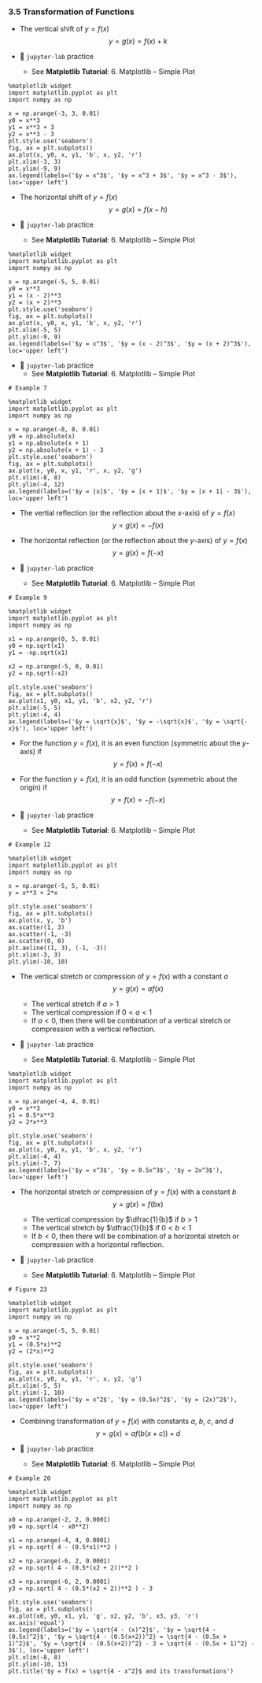 ### 3.5 Transformation of Functions

- The vertical shift of $y = f(x)$
$$ y = g(x) = f(x) + k $$

- 🎯 `jupyter-lab` practice
    - See **Matplotlib Tutorial**: 6. Matplotlib – Simple Plot


```
%matplotlib widget
import matplotlib.pyplot as plt
import numpy as np

x = np.arange(-3, 3, 0.01)
y0 = x**3
y1 = x**3 + 3
y2 = x**3 - 3
plt.style.use('seaborn')
fig, ax = plt.subplots()
ax.plot(x, y0, x, y1, 'b', x, y2, 'r')
plt.xlim(-3, 3)
plt.ylim(-9, 9)
ax.legend(labels=('$y = x^3$', '$y = x^3 + 3$', '$y = x^3 - 3$'), loc='upper left')
```

- The horizontal shift of $y = f(x)$
$$ y = g(x) = f(x - h) $$


- 🎯 `jupyter-lab` practice
    - See **Matplotlib Tutorial**: 6. Matplotlib – Simple Plot


```
%matplotlib widget
import matplotlib.pyplot as plt
import numpy as np

x = np.arange(-5, 5, 0.01)
y0 = x**3
y1 = (x - 2)**3
y2 = (x + 2)**3
plt.style.use('seaborn')
fig, ax = plt.subplots()
ax.plot(x, y0, x, y1, 'b', x, y2, 'r')
plt.xlim(-5, 5)
plt.ylim(-9, 9)
ax.legend(labels=('$y = x^3$', '$y = (x - 2)^3$', '$y = (x + 2)^3$'), loc='upper left')
```


- 🎯 `jupyter-lab` practice
    - See **Matplotlib Tutorial**: 6. Matplotlib – Simple Plot


```
# Example 7

%matplotlib widget
import matplotlib.pyplot as plt
import numpy as np

x = np.arange(-8, 8, 0.01)
y0 = np.absolute(x)
y1 = np.absolute(x + 1)
y2 = np.absolute(x + 1) - 3
plt.style.use('seaborn')
fig, ax = plt.subplots()
ax.plot(x, y0, x, y1, 'r', x, y2, 'g')
plt.xlim(-8, 8)
plt.ylim(-4, 12)
ax.legend(labels=('$y = |x|$', '$y = |x + 1|$', '$y = |x + 1| - 3$'), loc='upper left')
```

- The vertial reflection (or the reflection about the $x$-axis) of $y = f(x)$
$$ y = g(x) = -f(x) $$

- The horizontal reflection (or the reflection about the $y$-axis) of $y = f(x)$
$$ y = g(x) = f(-x) $$


- 🎯 `jupyter-lab` practice
    - See **Matplotlib Tutorial**: 6. Matplotlib – Simple Plot


```
# Example 9

%matplotlib widget
import matplotlib.pyplot as plt
import numpy as np

x1 = np.arange(0, 5, 0.01)
y0 = np.sqrt(x1)
y1 = -np.sqrt(x1)

x2 = np.arange(-5, 0, 0.01)
y2 = np.sqrt(-x2)

plt.style.use('seaborn')
fig, ax = plt.subplots()
ax.plot(x1, y0, x1, y1, 'b', x2, y2, 'r')
plt.xlim(-5, 5)
plt.ylim(-4, 4)
ax.legend(labels=('$y = \sqrt{x}$', '$y = -\sqrt{x}$', '$y = \sqrt{-x}$'), loc='upper left')
```


- For the function $y = f(x)$, it is an even function (symmetric about the $y$-axis) if
$$ y = f(x) = f(-x) $$

- For the function $y = f(x)$, it is an odd function (symmetric about the origin) if
$$ y = f(x) = -f(-x) $$


- 🎯 `jupyter-lab` practice
    - See **Matplotlib Tutorial**: 6. Matplotlib – Simple Plot


```
# Example 12

%matplotlib widget
import matplotlib.pyplot as plt
import numpy as np

x = np.arange(-5, 5, 0.01)
y = x**3 + 2*x

plt.style.use('seaborn')
fig, ax = plt.subplots()
ax.plot(x, y, 'b')
ax.scatter(1, 3)
ax.scatter(-1, -3)
ax.scatter(0, 0)
plt.axline((1, 3), (-1, -3))
plt.xlim(-3, 3)
plt.ylim(-10, 10)
```

- The vertical stretch or compression of $y = f(x)$ with a constant $a$
$$ y = g(x) = a f(x) $$
    - The vertical stretch if $a > 1$
    - The vertical compression if $0 < a < 1$
    - If $a < 0$, then there will be combination of a vertical stretch or compression with a vertical reflection.


- 🎯 `jupyter-lab` practice
    - See **Matplotlib Tutorial**: 6. Matplotlib – Simple Plot

```
%matplotlib widget
import matplotlib.pyplot as plt
import numpy as np

x = np.arange(-4, 4, 0.01)
y0 = x**3
y1 = 0.5*x**3
y2 = 2*x**3

plt.style.use('seaborn')
fig, ax = plt.subplots()
ax.plot(x, y0, x, y1, 'b', x, y2, 'r')
plt.xlim(-4, 4)
plt.ylim(-7, 7)
ax.legend(labels=('$y = x^3$', '$y = 0.5x^3$', '$y = 2x^3$'), loc='upper left')
```

- The horizontal stretch or compression of $y = f(x)$ with a constant $b$
$$ y = g(x) = f(bx) $$
    - The vertical compression by $\dfrac{1}{b}$ if $b > 1$
    - The vertical stretch by $\dfrac{1}{b}$ if $0 < b < 1$
    - If $b < 0$, then there will be combination of a horizontal stretch or compression with a horizontal reflection.


- 🎯 `jupyter-lab` practice
    - See **Matplotlib Tutorial**: 6. Matplotlib – Simple Plot

```
# Figure 23

%matplotlib widget
import matplotlib.pyplot as plt
import numpy as np

x = np.arange(-5, 5, 0.01)
y0 = x**2
y1 = (0.5*x)**2
y2 = (2*x)**2

plt.style.use('seaborn')
fig, ax = plt.subplots()
ax.plot(x, y0, x, y1, 'r', x, y2, 'g')
plt.xlim(-5, 5)
plt.ylim(-1, 10)
ax.legend(labels=('$y = x^2$', '$y = (0.5x)^2$', '$y = (2x)^2$'), loc='upper left')
```

- Combining transformation of $y = f(x)$ with constants $a$, $b$, $c$, and $d$
$$ y = g(x) = a f(b(x + c)) + d $$


- 🎯 `jupyter-lab` practice
    - See **Matplotlib Tutorial**: 6. Matplotlib – Simple Plot


```
# Example 20

%matplotlib widget
import matplotlib.pyplot as plt
import numpy as np

x0 = np.arange(-2, 2, 0.0001)
y0 = np.sqrt(4 - x0**2)

x1 = np.arange(-4, 4, 0.0001)
y1 = np.sqrt( 4 - (0.5*x1)**2 )

x2 = np.arange(-6, 2, 0.0001)
y2 = np.sqrt( 4 - (0.5*(x2 + 2))**2 )

x3 = np.arange(-6, 2, 0.0001)
y3 = np.sqrt( 4 - (0.5*(x2 + 2))**2 ) - 3

plt.style.use('seaborn')
fig, ax = plt.subplots()
ax.plot(x0, y0, x1, y1, 'g', x2, y2, 'b', x3, y3, 'r')
ax.axis('equal')
ax.legend(labels=('$y = \sqrt{4 - (x)^2}$', '$y = \sqrt{4 - (0.5x)^2}$', '$y = \sqrt{4 - (0.5(x+2))^2} = \sqrt{4 - (0.5x + 1)^2}$', '$y = \sqrt{4 - (0.5(x+2))^2} - 3 = \sqrt{4 - (0.5x + 1)^2} - 3$'), loc='upper left')
plt.xlim(-8, 8)
plt.ylim(-10, 13)
plt.title('$y = f(x) = \sqrt{4 - x^2}$ and its transformations')
```


